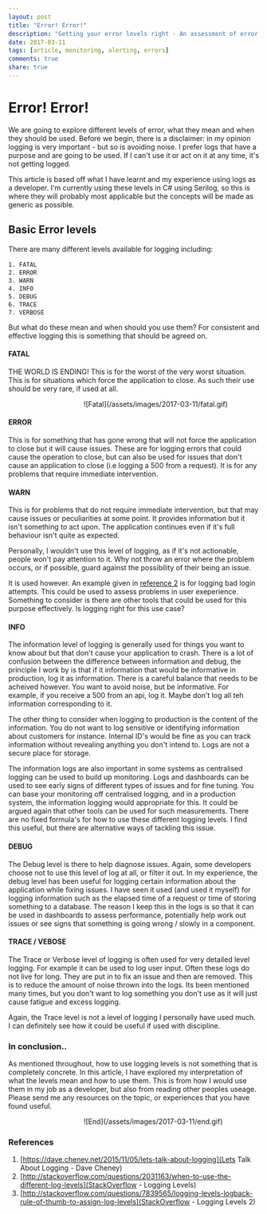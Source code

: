 ```yaml
---
layout: post
title: "Error! Error!"
description: "Getting your error levels right - An assessment of error levels and what they mean"
date: 2017-03-11
tags: [article, monitoring, alerting, errors]
comments: true
share: true
---
```


# Error! Error!

We are going to explore different levels of error, what they mean and when they should be used. Before we begin, there is a disclaimer: in my opinion logging is very important - but so is avoiding noise. I prefer logs that have a purpose and are going to be used. If I can't use it or
act on it at any time, it's not getting logged. 

This article is based off what I have learnt and my experience using logs as a developer. I'm currently using these levels in C# using Serilog, so this is where they will probably most applicable but the concepts will be made as generic as possible.

## Basic Error levels

There are many different levels available for logging including:

```
1. FATAL
2. ERROR
3. WARN
4. INFO
5. DEBUG
6. TRACE 
7. VERBOSE
```

But what do these mean and when should you use them? For consistent and effective logging this is something that should be agreed on.

#### FATAL

THE WORLD IS ENDING! This is for the worst of the very worst situation. This is for situations which force the application to close. As such their use should be very rare, if used at all. 

<div style="align:center; width:300px; margin-left: 30%;" markdown="1">
![Fatal](/assets/images/2017-03-11/fatal.gif)
</div>

#### ERROR

This is for something that has gone wrong that will not force the application to close but it will cause issues. These are for logging errors that could cause the operation to close, but can also be used for issues that don't cause an application to close (i.e logging a 500 from a request). 
It is for any problems that require immediate intervention.

#### WARN

This is for problems that do not require immediate intervention, but that may cause issues or peculiarities at some point. It provides information but it isn't something to act upon. The application continues even if it's full behaviour isn't quite as expected.

Personally, I wouldn't use this level of logging, as if it's not actionable, people won't pay attention to it. Why not throw an error where the problem occurs, or if possible, guard against the possibility of their being an issue. 

It is used however. An example given in [reference 2](http://stackoverflow.com/questions/2031163/when-to-use-the-different-log-levels) is for logging bad login attempts. This could be used to assess problems in user exeperience. Something to consider is there are other tools that could be used for this purpose effectively. Is logging right for this use case?

#### INFO

The information level of logging is generally used for things you want to know about but that don't cause your application to crash. There is a lot of confusion between the difference between information and debug, the principle I work by is that if it information that would be informative in production, log it as information. There is a careful balance that needs to be acheived however. You want to avoid noise, but be informative. For example, if you receive a 500 from an api, log it. Maybe don't log all teh information corresponding to it. 

The other thing to consider when logging to production is the content of the information. You do not want to log sensitive or identifying information about customers for instance. Internal ID's would be fine as you can track information without revealing anything you don't intend to. Logs are not a secure place for storage. 

The information logs are also important in some systems as centralised logging can be used to build up monitoring. Logs and dashboards can be used to see early signs of different types of issues and for fine tuning. You can base your monitoring off centralised logging, and in a production system, the information logging would appropriate for this. It could be argued again that other tools can be used for such measurements. There are no fixed formula's for how to use these different logging levels. I find this useful, but there are alternative ways of tackling this issue.

#### DEBUG

The Debug level is there to help diagnose issues. Again, some developers choose not to use this level of log at all, or filter it out. In my experience, the debug level has been useful for logging certain information about the application while fixing issues. I have seen it used (and used it myself) for logging information such as the elapsed time of a request or time of storing something to a database. The reason I keep this in the logs is so that it can be used in dashboards to assess performance, potentially help work out issues or see signs that something is going wrong / slowly in a component. 

#### TRACE / VEBOSE

The Trace or Verbose level of logging is often used for very detailed level logging. For example it can be used to log user input. Often these logs do not live for long. They are put in to fix an issue and then are removed. This is to reduce the amount of noise thrown into the logs. Its been mentioned many times, but you don't want to log something you don't use as it will just cause fatigue and excess logging.

Again, the Trace level is not a level of logging I personally have used much. I can definitely see how it could be useful if used with discipline.

### In conclusion..

As mentioned throughout, how to use logging levels is not something that is completely concrete. In this article, I have explored my interpretation of what the levels mean and how to use them. This is from how I would use them in my job as a developer, but also from reading other peoples useage. Please send me any resources on the topic, or experiences that you have found useful.


<div style="align:center; width:300px; margin-left: 30%;" markdown="1">
![End](/assets/images/2017-03-11/end.gif)
</div>

### References

1. [https://dave.cheney.net/2015/11/05/lets-talk-about-logging](Lets Talk About Logging - Dave Cheney)
2. [http://stackoverflow.com/questions/2031163/when-to-use-the-different-log-levels](StackOverflow - Logging Levels)
3. [http://stackoverflow.com/questions/7839565/logging-levels-logback-rule-of-thumb-to-assign-log-levels](StackOverflow - Logging Levels 2)